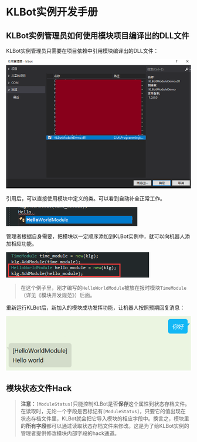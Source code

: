 # KLBot实例开发手册

## KLBot实例管理员如何使用模块项目编译出的DLL文件

KLBot实例管理员只需要在项目依赖中引用模块编译出的DLL文件：

![](./img/refer.png)

引用后，可以直接使用模块中定义的类。可以看到自动补全正常工作。

![](./img/use1.png)

管理者根据自身需要，把模块以一定顺序添加到KLBot实例中，就可以向机器人添加相应功能。

![](./img/use2.png)

> 在这个例子里，刚才编写的`HelloWorldModule`被放在报时模块`TimeModule`（详见《模块开发规范》）后面。

重新运行KLBot后，新加入的模块成功发挥功能，让机器人按照预期回复消息：

![](./img/test.png)

## 模块状态文件Hack

> **注意：**`[ModuleStatus]`只能控制KLBot是否**保存**这个属性到状态存档文件。在读取时，无论一个字段是否标记有`[ModuleStatus]`，只要它的值出现在状态存档文件里，KLBot就会把它导入模块的相应字段中。换言之，模块里的**所有字段**都可以通过读取状态存档文件来修改。这是为了给KLBot实例的管理者提供修改模块内部字段的hack通道。
